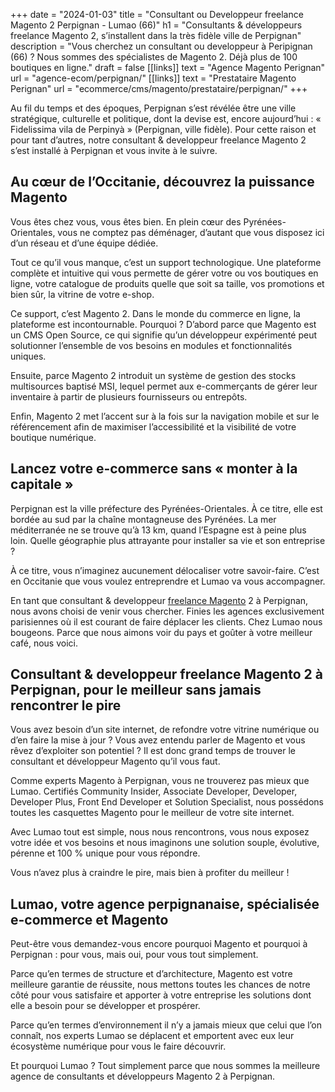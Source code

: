 +++
date = "2024-01-03"
title = "Consultant ou Developpeur freelance Magento 2 Perpignan - Lumao (66)"
h1 = "Consultants & développeurs freelance Magento 2, s’installent dans la très fidèle ville de Perpignan"
description = "Vous cherchez un consultant ou developpeur à Peripignan (66) ? Nous sommes des spécialistes de Magento 2. Déjà plus de 100 boutiques en ligne."
draft = false
[[links]]
    text = "Agence Magento Perignan"
    url = "agence-ecom/perpignan/"
[[links]]
    text = "Prestataire Magento Perignan"
    url = "ecommerce/cms/magento/prestataire/perpignan/"
+++

Au fil du temps et des époques, Perpignan s’est révélée être une ville stratégique, culturelle et politique, dont la devise est, encore aujourd’hui : « Fidelissima vila de Perpinyà » (Perpignan, ville fidèle). Pour cette raison et pour tant d’autres, notre consultant & developpeur freelance Magento 2 s’est installé à Perpignan et vous invite à le suivre.

## Au cœur de l’Occitanie, découvrez la puissance Magento
Vous êtes chez vous, vous êtes bien. En plein cœur des Pyrénées-Orientales, vous ne comptez pas déménager, d’autant que vous disposez ici d’un réseau et d’une équipe dédiée.

Tout ce qu’il vous manque, c’est un support technologique. Une plateforme complète et intuitive qui vous permette de gérer votre ou vos boutiques en ligne, votre catalogue de produits quelle que soit sa taille, vos promotions et bien sûr, la vitrine de votre e-shop.

Ce support, c’est Magento 2. Dans le monde du commerce en ligne, la plateforme est incontournable. Pourquoi ? D’abord parce que Magento est un CMS Open Source, ce qui signifie qu’un développeur expérimenté peut solutionner l’ensemble de vos besoins en modules et fonctionnalités uniques.

Ensuite, parce Magento 2 introduit un système de gestion des stocks multisources baptisé MSI, lequel permet aux e-commerçants de gérer leur inventaire à partir de plusieurs fournisseurs ou entrepôts.

Enfin, Magento 2 met l’accent sur à la fois sur la navigation mobile et sur le référencement afin de maximiser l’accessibilité et la visibilité de votre boutique numérique.

## Lancez votre e-commerce sans « monter à la capitale »
Perpignan est la ville préfecture des Pyrénées-Orientales. À ce titre, elle est bordée au sud par la chaîne montagneuse des Pyrénées. La mer méditerranée ne se trouve qu’à 13 km, quand l’Espagne est à peine plus loin. Quelle géographie plus attrayante pour installer sa vie et son entreprise ?

À ce titre, vous n’imaginez aucunement délocaliser votre savoir-faire. C’est en Occitanie que vous voulez entreprendre et Lumao va vous accompagner.

En tant que consultant & developpeur [freelance Magento](/ecommerce/cms/magento/freelance/) 2 à Perpignan, nous avons choisi de venir vous chercher. Finies les agences exclusivement parisiennes où il est courant de faire déplacer les clients. Chez Lumao nous bougeons. Parce que nous aimons voir du pays et goûter à votre meilleur café, nous voici.

## Consultant & developpeur freelance Magento 2 à Perpignan, pour le meilleur sans jamais rencontrer le pire
Vous avez besoin d’un site internet, de refondre votre vitrine numérique ou d’en faire la mise à jour ? Vous avez entendu parler de Magento et vous rêvez d’exploiter son potentiel ? Il est donc grand temps de trouver le consultant et développeur Magento qu’il vous faut.

Comme experts Magento à Perpignan, vous ne trouverez pas mieux que Lumao. Certifiés Community Insider, Associate Developer, Developer, Developer Plus, Front End Developer et Solution Specialist, nous possédons toutes les casquettes Magento pour le meilleur de votre site internet.

Avec Lumao tout est simple, nous nous rencontrons, vous nous exposez votre idée et vos besoins et nous imaginons une solution souple, évolutive, pérenne et 100 % unique pour vous répondre.

Vous n’avez plus à craindre le pire, mais bien à profiter du meilleur !

## Lumao, votre agence perpignanaise, spécialisée e-commerce et Magento
Peut-être vous demandez-vous encore pourquoi Magento et pourquoi à Perpignan : pour vous, mais oui, pour vous tout simplement.

Parce qu’en termes de structure et d’architecture, Magento est votre meilleure garantie de réussite, nous mettons toutes les chances de notre côté pour vous satisfaire et apporter à votre entreprise les solutions dont elle a besoin pour se développer et prospérer.

Parce qu’en termes d’environnement il n’y a jamais mieux que celui que l’on connaît, nos experts Lumao se déplacent et emportent avec eux leur écosystème numérique pour vous le faire découvrir.

Et pourquoi Lumao ? Tout simplement parce que nous sommes la meilleure agence de consultants et développeurs Magento 2 à Perpignan.
